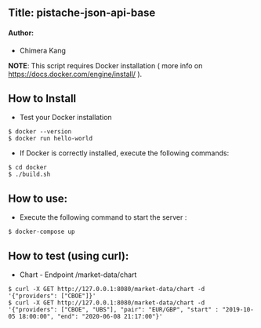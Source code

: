 ## __Title: pistache-json-api-base__
#### Author:
- Chimera Kang

**NOTE**: This script requires Docker installation ( more info on https://docs.docker.com/engine/install/ ).

## How to Install
- Test your Docker installation
```
$ docker --version
$ docker run hello-world
```
- If Docker is correctly installed, execute the following commands:
```
$ cd docker
$ ./build.sh
```
## How to use:
- Execute the following command to start the server :
```
$ docker-compose up
```
## How to test (using curl):
- Chart - Endpoint /market-data/chart
```
$ curl -X GET http://127.0.0.1:8080/market-data/chart -d '{"providers": ["CBOE"]}'
$ curl -X GET http://127.0.0.1:8080/market-data/chart -d '{"providers": ["CBOE", "UBS"], "pair": "EUR/GBP", "start" : "2019-10-05 18:00:00", "end": "2020-06-08 21:17:00"}'
```
